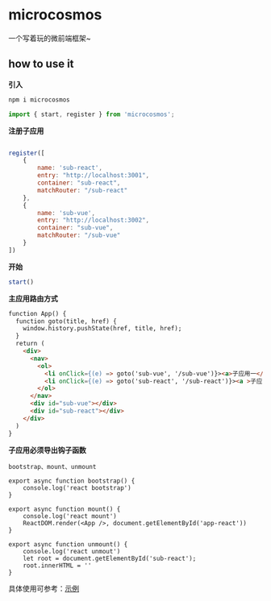 # microcosmos

一个写着玩的微前端框架~

## how to use it



**引入**

```js
npm i microcosmos

import { start, register } from 'microcosmos';
```

**注册子应用**

```js

register([
    {
        name: 'sub-react',
        entry: "http://localhost:3001",
        container: "sub-react",
        matchRouter: "/sub-react"
    },
    {
        name: 'sub-vue',
        entry: "http://localhost:3002",
        container: "sub-vue",
        matchRouter: "/sub-vue"
    }
])
```

**开始**

```js
start()
```

**主应用路由方式**

```html
function App() {
  function goto(title, href) {
    window.history.pushState(href, title, href);
  }
  return (
    <div>
      <nav>
        <ol>
          <li onClick={(e) => goto('sub-vue', '/sub-vue')}><a>子应用一</a></li>
          <li onClick={(e) => goto('sub-react', '/sub-react')}><a >子应用二</a></li>
        </ol>
      </nav>
      <div id="sub-vue"></div>
      <div id="sub-react"></div>
    </div>
  )
}
```

**子应用必须导出钩子函数**

`bootstrap、mount、unmount`

```
export async function bootstrap() {
    console.log('react bootstrap')
}

export async function mount() {
    console.log('react mount')
    ReactDOM.render(<App />, document.getElementById('app-react'))
}

export async function unmount() {
    console.log('react unmout')
    let root = document.getElementById('sub-react');
    root.innerHTML = ''
}
```

具体使用可参考：[示例](https://github.com/chuifengji/microcosmos/tree/master/example)
